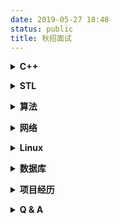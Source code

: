 ```yaml
---
date: 2019-05-27 18:48
status: public
title: 秋招面试
---
```


 <b><details><summary> C++</summary></b>
 
- 虚函数、虚指针、虚表
- STL源码剖析
- 设计模式

</details>

 <b><details><summary> STL</summary></b>
 
 
</details>

 <b><details><summary> 算法</summary></b>
 
### **cin标准输入**

#### 接口函数

1. `cin.getline(char *, size)`
2. `getline(cin, string)`
3. `xxx.find(";")`
4. `xxx.substr(0,nPos)`

#### 使用

1.输入n界矩阵处理
2.`cin:  5-60,75-100,120-160;70-90` 输入处理

### **排序**

排序算法 | 平均时间复杂度 | 最差时间复杂度 | 空间复杂度 | 数据对象稳定性
---|---|---|---|---
冒泡排序 | O(n<sup>2</sup>)|O(n<sup>2</sup>)|O(1)|稳定
插入排序 | O(n<sup>2</sup>)|O(n<sup>2</sup>)|O(1)|稳定
快速排序 | O(n*log<sub>2</sub>n) |  O(n<sup>2</sup>) | O(log<sub>2</sub>n) | 不稳定
堆排序 | O(n*log<sub>2</sub>n)|O(n*log<sub>2</sub>n)|O(1)|不稳定
归并排序) | O(n*log<sub>2</sub>n) | O(n*log<sub>2</sub>n)|O(n)|稳定
计数排序 | O(n+m)|O(n+m)|O(n+m)|稳定
桶排序 | O(n)|O(n)|O(m)|稳定
基数排序 | O(k*n)|O(n<sup>2</sup>)| |稳定

### **查找**


查找算法 | 平均时间复杂度 | 
---|---|---|---
顺序查找 | O(n) | 
二分查找 | O(log<sub>2</sub>n)|
二叉查找树 |O(log<sub>2</sub>n) |  
红黑树 |O(log<sub>2</sub>n) | 
哈希表 | O(1) | 
B树/B+树 |O(log<sub>2</sub>n) |  

### **数组**

### **单链表**

- 前向建立表
- 逆序建立表
- 输出倒数低n个元素
- 逆序排列+中间n给数逆序（leetcode-206 & 92）
- o（leetcode-21 & 23）
- 求两个链表的交点（leetcode-160）
- 链表求环（leetcode-141 & 142）
- 链表的深度拷贝（leetcode-138） *

### **栈**（数据结构 &  STL库stack）

- 返回栈内最小元素O（1）（leetcode-155）
- 合法的出栈序列（poj-1363）
- 简易计算器（leetcode-224）

### **队列（队尾插入，对头弹出） & 优先级队列（堆）**

- 数组中第k大的数(堆)
- 寻找中位数（leetcode-295）

### **贪心算法**

- 分糖果（leetcode-455）
- 最长摇摆子序列（leetcode-376）
- 移除K个数字（leetcode-402）

### **字符串匹配**

- 最大回文子串（leetcode-5）
 
</details>

<b><details><summary> 网络</summary></b>

</details>

<b><details><summary> Linux </summary></b>

### 常用命令

### Shell脚本

</details>

<b><details><summary> 数据库</summary></b>

</details>

<b><details><summary>  项目经历</summary></b>

###  自我介绍
 
</details>

<b><details><summary>  Q & A</summary></b>

</details>
